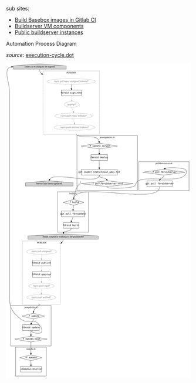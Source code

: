 sub sites:
* [Build Basebox images in Gitlab CI](Buildserver/Build-Basebox-images-in-Gitlab-CI)
* [Buildserver VM components](Buildserver/Buildserver-VM-components)
* [Public buildserver instances](Buildserver/Public-buildserver-instances)

Automation Process Diagram

_source_: [execution-cycle.dot](uploads/78f4d2334557ac959353f318ce161b33/execution-cycle.dot)

![execution-cycle.svg](uploads/a9255332959f9c3dd7b21f5a49e11451/execution-cycle.svg)

